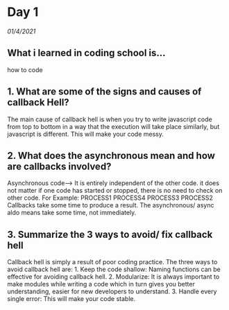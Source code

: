 # Day 1
_01/4/2021_

## What i learned in coding school is...
how to code


## 1. What are some of the signs and causes of callback Hell?
   The main cause of callback hell is when you try to write javascript code from top to bottom in a way that the execution will take place similarly, but javascript is different. This will make your code messy.

## 2. What does the asynchronous mean and how are callbacks involved?
  Asynchronous code--> It is entirely independent of the other code. it does not matter if one code has started or stopped, there is no need to check on other code.
For Example:
PROCESS1        PROCESS4
     PROCESS3  PROCESS2
Callbacks take some time to produce a result. The asynchronous/ async aldo means take some time, not immediately.
  

## 3. Summarize the 3 ways to avoid/ fix callback hell
  Callback hell is simply a result of poor coding practice.
  The three ways to avoid callback hell are:
    1. Keep the code shallow: Naming functions can be effective for avoiding callback hell.
    2. Modularize: It is always important to make modules while writing a code which in turn gives you better understanding, easier for new developers to understand.
    3. Handle every single error: This will make your code stable.